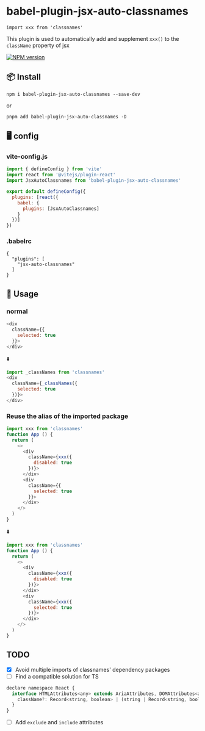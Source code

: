 # babel-plugin-jsx-auto-classnames

`import xxx from 'classnames'`

This plugin is used to automatically add and supplement `xxx()` to the `className` property of jsx

[![NPM version](https://img.shields.io/npm/v/babel-plugin-jsx-auto-classnames.svg?style=flat)](https://npmjs.org/package/babel-plugin-jsx-auto-classnames)

## 📦  Install

```
npm i babel-plugin-jsx-auto-classnames --save-dev
```
or
```
pnpm add babel-plugin-jsx-auto-classnames -D
```
##  🖥 config
### vite-config.js

```js
import { defineConfig } from 'vite'
import react from '@vitejs/plugin-react'
import JsxAutoClassnames from 'babel-plugin-jsx-auto-classnames'

export default defineConfig({
  plugins: [react({
    babel: {
      plugins: [JsxAutoClassnames]
    }
  })]
})
```

### .babelrc
```
{
  "plugins": [
    "jsx-auto-classnames"
  ]
}
```

## 🔨 Usage

### normal

```javascript
<div
  className={{
    selected: true
  }}>
</div>
```
⬇️
```javascript
import _classNames from 'classnames'
<div
  className={_classNames({
    selected: true
  })}>
</div>
```

### Reuse the alias of the imported package
```javascript
import xxx from 'classnames'
function App () {
  return (
    <>
      <div
        className={xxx({
          disabled: true
        })}>
      </div>
      <div
        className={{
          selected: true
        }}>
      </div>
    </>
  )
}
```
⬇️
```javascript
import xxx from 'classnames'
function App () {
  return (
    <>
      <div
        className={xxx({
          disabled: true
        })}>
      </div>
      <div
        className={xxx({
          selected: true
        })}>
      </div>
    </>
  )
}
```


## TODO
- [x] Avoid multiple imports of classnames' dependency packages
- [ ] Find a compatible solution for TS
```javascript
declare namespace React {
  interface HTMLAttributes<any> extends AriaAttributes, DOMAttributes<any>  {
    className?: Record<string, boolean> | (string | Record<string, boolean>)[]
  }
}
```
- [ ] Add `exclude` and `include` attributes
